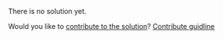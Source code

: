 
There is no solution yet.

Would you like to [contribute to the solution](https://github.com/BFEdev/BFE.dev-solutions/blob/main/react/The-React-Counter_en.md)? [Contribute guidline](https://github.com/BFEdev/BFE.dev-solutions#how-to-contribute)
